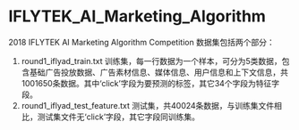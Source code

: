 # IFLYTEK_AI_Marketing_Algorithm
2018 IFLYTEK AI Marketing Algorithm Competition
数据集包括两个部分：
1. round1_iflyad_train.txt 训练集，每一行数据为一个样本，可分为5类数据，包含基础广告投放数据、广告素材信息、媒体信息、用户信息和上下文信息，共1001650条数据。其中‘click’字段为要预测的标签，其它34个字段为特征字段。
2. round1_iflyad_test_feature.txt 测试集，共40024条数据，与训练集文件相比，测试集文件无‘click’字段，其它字段同训练集。
